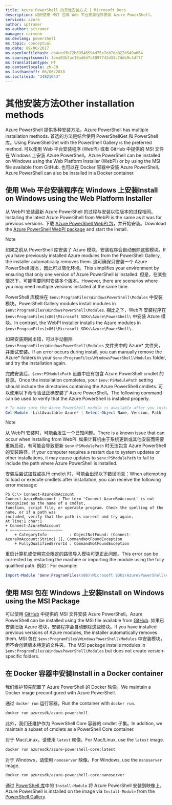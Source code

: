 ```yaml
---
title: Azure PowerShell 的其他安装方式 | Microsoft Docs
description: 如何使用 MSI 包或 Web 平台安装程序安装 Azure PowerShell。
services: azure
author: sptramer
ms.author: sttramer
manager: carmonm
ms.devlang: powershell
ms.topic: conceptual
ms.date: 09/06/2017
ms.openlocfilehash: cb4ced3b72b69546594d75e7eb7db822b549a664
ms.sourcegitcommit: 2eea03b7ac19ad6d7c8097743d33c7ddb9c4df77
ms.translationtype: HT
ms.contentlocale: zh-CN
ms.lasthandoff: 06/06/2018
ms.locfileid: "34821643"
---
```

# <a name="other-installation-methods"></a><span data-ttu-id="ee6cd-103">其他安装方法</span><span class="sxs-lookup"><span data-stu-id="ee6cd-103">Other installation methods</span></span>

<span data-ttu-id="ee6cd-104">Azure PowerShell 提供多种安装方法。</span><span class="sxs-lookup"><span data-stu-id="ee6cd-104">Azure PowerShell has multiple installation methods.</span></span> <span data-ttu-id="ee6cd-105">首选的方法是结合使用 PowerShellGet 和 PowerShell 库。</span><span class="sxs-lookup"><span data-stu-id="ee6cd-105">Using PowerShellGet with the PowerShell Gallery is the preferred method.</span></span> <span data-ttu-id="ee6cd-106">可以使用 Web 平台安装程序 (WebPI) 或者 GitHub 中提供的 MSI 文件在 Windows 上安装 Azure PowerShell。</span><span class="sxs-lookup"><span data-stu-id="ee6cd-106">Azure PowerShell can be installed on Windows using the Web Platform Installer (WebPI) or by using the MSI file available from GitHub.</span></span> <span data-ttu-id="ee6cd-107">也可以在 Docker 容器中安装 Azure PowerShell。</span><span class="sxs-lookup"><span data-stu-id="ee6cd-107">Azure PowerShell can also be installed in a Docker container.</span></span>

## <a name="install-on-windows-using-the-web-platform-installer"></a><span data-ttu-id="ee6cd-108">使用 Web 平台安装程序在 Windows 上安装</span><span class="sxs-lookup"><span data-stu-id="ee6cd-108">Install on Windows using the Web Platform Installer</span></span>

<span data-ttu-id="ee6cd-109">从 WebPI 安装最新 Azure PowerShell 的过程与安装以往版本的过程相同。</span><span class="sxs-lookup"><span data-stu-id="ee6cd-109">Installing the latest Azure PowerShell from WebPI is the same as it was for previous versions.</span></span>
<span data-ttu-id="ee6cd-110">下载 [Azure PowerShell WebPI 包](http://aka.ms/webpi-azps)，并开始安装。</span><span class="sxs-lookup"><span data-stu-id="ee6cd-110">Download the [Azure PowerShell WebPI package](http://aka.ms/webpi-azps) and start the install.</span></span>

> [!NOTE]
> <span data-ttu-id="ee6cd-111">如果之前从 PowerShell 库安装了 Azure 模块，安装程序会自动删除这些模块。</span><span class="sxs-lookup"><span data-stu-id="ee6cd-111">If you have previously installed Azure modules from the PowerShell Gallery, the installer automatically removes them.</span></span> <span data-ttu-id="ee6cd-112">这可确保只安装一个 Azure PowerShell 版本，因此可以简化环境。</span><span class="sxs-lookup"><span data-stu-id="ee6cd-112">This simplifies your environment by ensuring that only one version of Azure PowerShell is installed.</span></span> <span data-ttu-id="ee6cd-113">但是，在某些情况下，可能需要同时安装多个版本。</span><span class="sxs-lookup"><span data-stu-id="ee6cd-113">However, there are scenarios where you may need multiple versions installed at the same time.</span></span>
>
> <span data-ttu-id="ee6cd-114">PowerShell 库模块在 `$env:ProgramFiles\WindowsPowerShell\Modules` 中安装模块。</span><span class="sxs-lookup"><span data-stu-id="ee6cd-114">PowerShell Gallery modules install modules in `$env:ProgramFiles\WindowsPowerShell\Modules`.</span></span> <span data-ttu-id="ee6cd-115">相比之下，WebPI 安装程序在 `$env:ProgramFiles(x86)\Microsoft SDKs\Azure\PowerShell\` 中安装 Azure 模块。</span><span class="sxs-lookup"><span data-stu-id="ee6cd-115">In contrast, the WebPI installer installs the Azure modules in `$env:ProgramFiles(x86)\Microsoft SDKs\Azure\PowerShell\`.</span></span>
>
> <span data-ttu-id="ee6cd-116">如果安装期间出错，可以手动删除 `$env:ProgramFiles\WindowsPowerShell\Modules` 文件夹中的 Azure\* 文件夹，并重试安装。</span><span class="sxs-lookup"><span data-stu-id="ee6cd-116">If an error occurs during install, you can manually remove the Azure\* folders in your `$env:ProgramFiles\WindowsPowerShell\Modules` folder, and try the installation again.</span></span>

<span data-ttu-id="ee6cd-117">完成安装后，`$env:PSModulePath` 设置中应有包含 Azure PowerShell cmdlet 的目录。</span><span class="sxs-lookup"><span data-stu-id="ee6cd-117">Once the installation completes, your `$env:PSModulePath` setting should include the directories containing the Azure PowerShell cmdlets.</span></span> <span data-ttu-id="ee6cd-118">可以使用以下命令验证正确安装了 Azure PowerShell。</span><span class="sxs-lookup"><span data-stu-id="ee6cd-118">The following command can be used to verify that the Azure PowerShell is installed properly.</span></span>

```powershell
# To make sure the Azure PowerShell module is available after you install
Get-Module -ListAvailable Azure* | Select-Object Name, Version, Path
```

> [!NOTE]
> <span data-ttu-id="ee6cd-119">从 WebPI 安装时，可能会发生一个已知问题。</span><span class="sxs-lookup"><span data-stu-id="ee6cd-119">There is a known issue that can occur when installing from WebPI.</span></span> <span data-ttu-id="ee6cd-120">如果计算机由于系统更新或其他安装而需要重新启动，有可能会导致更新 `$env:PSModulePath` 时无法包含 Azure PowerShell 的安装路径。</span><span class="sxs-lookup"><span data-stu-id="ee6cd-120">If your computer requires a restart due to system updates or other installations, it may cause updates to `$env:PSModulePath` to fail to include the path where Azure PowerShell is installed.</span></span>

<span data-ttu-id="ee6cd-121">安装后尝试加载或执行 cmdlet 时，可能会出现以下错误消息：</span><span class="sxs-lookup"><span data-stu-id="ee6cd-121">When attempting to load or execute cmdlets after installation, you can receive the following error message:</span></span>

```
PS C:\> Connect-AzureRmAccount
Connect-AzureRmAccount : The term 'Connect-AzureRmAccount' is not recognized as the name of a cmdlet,
function, script file, or operable program. Check the spelling of the name, or if a path was
included, verify that the path is correct and try again.
At line:1 char:1
+ Connect-AzureRmAccount
+ ~~~~~~~~~~~~~~~~~~~~~~~
    + CategoryInfo          : ObjectNotFound: (Connect-AzureRmAccount:String) [], CommandNotFoundException
    + FullyQualifiedErrorId : CommandNotFoundException
```

<span data-ttu-id="ee6cd-122">重启计算机或使用完全限定的路径导入模块可更正此问题。</span><span class="sxs-lookup"><span data-stu-id="ee6cd-122">This error can be corrected by restarting the machine or importing the module using the fully qualified path.</span></span> <span data-ttu-id="ee6cd-123">例如：</span><span class="sxs-lookup"><span data-stu-id="ee6cd-123">For example:</span></span>

```powershell
Import-Module "$env:ProgramFiles(x86)\Microsoft SDKs\Azure\PowerShell\AzureRM.psd1"
```

## <a name="install-on-windows-using-the-msi-package"></a><span data-ttu-id="ee6cd-124">使用 MSI 包在 Windows 上安装</span><span class="sxs-lookup"><span data-stu-id="ee6cd-124">Install on Windows using the MSI Package</span></span>

<span data-ttu-id="ee6cd-125">可以使用 [GitHub](https://aka.ms/azps-release) 中提供的 MSI 文件安装 Azure PowerShell。</span><span class="sxs-lookup"><span data-stu-id="ee6cd-125">Azure PowerShell can be installed using the MSI file available from [GitHub](https://aka.ms/azps-release).</span></span> <span data-ttu-id="ee6cd-126">如果已安装旧版 Azure 模块，安装程序会自动删除这些模块。</span><span class="sxs-lookup"><span data-stu-id="ee6cd-126">If you have installed previous versions of Azure modules, the installer automatically removes them.</span></span> <span data-ttu-id="ee6cd-127">MSI 包在 `$env:ProgramFiles\WindowsPowerShell\Modules` 中安装模块，但不会创建版本特定的文件夹。</span><span class="sxs-lookup"><span data-stu-id="ee6cd-127">The MSI package installs modules in `$env:ProgramFiles\WindowsPowerShell\Modules` but does not create version-specific folders.</span></span>

## <a name="install-in-a-docker-container"></a><span data-ttu-id="ee6cd-128">在 Docker 容器中安装</span><span class="sxs-lookup"><span data-stu-id="ee6cd-128">Install in a Docker container</span></span>

<span data-ttu-id="ee6cd-129">我们维护预先配置了 Azure PowerShell 的 Docker 映像。</span><span class="sxs-lookup"><span data-stu-id="ee6cd-129">We maintain a Docker image preconfigured with Azure PowerShell.</span></span>

<span data-ttu-id="ee6cd-130">通过 `docker run` 运行容器。</span><span class="sxs-lookup"><span data-stu-id="ee6cd-130">Run the container with `docker run`.</span></span>

```powershell
docker run azuresdk/azure-powershell
```

<span data-ttu-id="ee6cd-131">此外，我们还维护作为 PowerShell Core 容器的 cmdlet 子集。</span><span class="sxs-lookup"><span data-stu-id="ee6cd-131">In addition, we maintain a subset of cmdlets as a PowerShell Core container.</span></span>

<span data-ttu-id="ee6cd-132">对于 Mac/Linux，请使用 `latest` 映像。</span><span class="sxs-lookup"><span data-stu-id="ee6cd-132">For Mac/Linux, use the `latest` image.</span></span>

```bash
docker run azuresdk/azure-powershell-core:latest
```

<span data-ttu-id="ee6cd-133">对于 Windows，请使用 `nanoserver` 映像。</span><span class="sxs-lookup"><span data-stu-id="ee6cd-133">For Windows, use the `nanoserver` image.</span></span>

```powershell
docker run azuresdk/azure-powershell-core:nanoserver
```

<span data-ttu-id="ee6cd-134">通过 [PowerShell 库](https://www.powershellgallery.com/)中的 `Install-Module` 将 Azure PowerShell 安装到映像上。</span><span class="sxs-lookup"><span data-stu-id="ee6cd-134">Azure PowerShell is installed on the image via `Install-Module` from the [PowerShell Gallery](https://www.powershellgallery.com/).</span></span>
